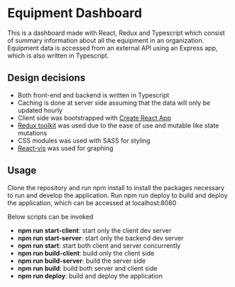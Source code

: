 # Equipment Dashboard
 This is a dashboard made with React, Redux and Typescript which consist of summary information about all the equipment in an organization. Equipment data is accessed from an external API using an Express app, which is also written in Typescript.


## Design decisions
- Both front-end and backend is written in Typescript
- Caching is done at server side assuming that the data will only be updated hourly
- Client side was bootstrapped with [Create React App](https://github.com/facebook/create-react-app)
- [Redux toolkit](https://redux-toolkit.js.org/) was used due to the ease of use and mutable like state mutations
- CSS modules was used with SASS for styling
- [React-vis](https://uber.github.io/react-vis/) was used for graphing 


## Usage
Clone the repository and run npm install to install the packages necessary to run and develop the application.
Run npm run deploy to build and deploy the application, which can be accessed at localhost:8080

Below scripts can be invoked
- <b>npm run start-client</b>: start only the client dev server
- <b>npm run start-server</b>:  start only the backend dev server
- <b>npm run start</b>:  start both client and server concurrently
- <b>npm run build-client</b>: build only the client side
- <b>npm run build-server</b>: build the server side
- <b>npm run build</b>: build both server and client side
- <b>npm run deploy</b>: build and deploy the application



